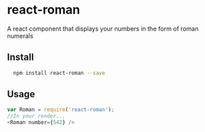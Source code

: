 # react-roman
A react component that displays your numbers in the form of roman numerals

## Install
```bash
  npm install react-roman --save
```

## Usage
```javascript
var Roman = require('react-roman');
//In your render...
<Roman number={542} />
```
